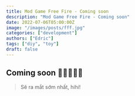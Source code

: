 ```yaml
---
title: Mod Game Free Fire - Coming soon
description: "Mod Game Free Fire - Coming soon"
date: 2022-07-06T05:00:00Z
image: "/images/posts/fff.jpg"
categories: ["development"]
authors: ["Edric"]
tags: ["diy", "toy"]
draft: false
---
```


## Coming soon 🚀🚀🚀🚀🚀

> Sẽ ra mắt sớm nhất, hihi!